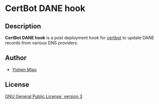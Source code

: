 # CertBot DANE hook

## Description

**CertBot DANE hook** is a post deployment hook for
[certbot](https://github.com/certbot/certbot) to update DANE records from
various DNS providers.

## Author

* [Yishen Miao](https://github.com/mys721tx)

## License

[GNU General Public License, version 3](http://www.gnu.org/licenses/gpl-3.0.html)

